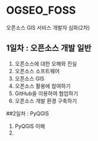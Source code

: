 # OGSEO_FOSS
오픈소스 GIS 서비스 개발자 심화(2차)


## 1일차 : 오픈소스 개발 일반
1. 오픈소스에 대한 오해와 진실
2. 오픈소스 소프트웨어
3. 오픈소스 GIS
4. 오픈소스 활용에 참여하기
5. GitHub을 이용하여 협업하기
6. 오픈소스 개발 환경 구축하기


##2일차 : PyQGIS
1. PyQGIS 이해
2.  
